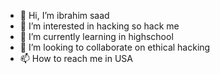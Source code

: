- 👋 Hi, I’m ibrahim saad
- 👀 I’m interested in hacking so hack me 
- 🌱 I’m currently learning in highschool 
- 💞️ I’m looking to collaborate on ethical hacking 
- 📫 How to reach me in USA

<!---
ibrahimsaad79/ibrahimsaad79 is a ✨ special ✨ repository because its `README.md` (this file) appears on your GitHub profile.
You can click the Preview link to take a look at your changes.
--->

